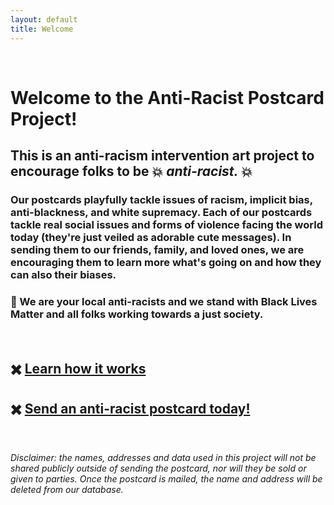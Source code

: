 ```yaml
---
layout: default
title: Welcome
---
```

<!-- # Hello & welcome  -->
&nbsp;

# Welcome to the Anti-Racist Postcard Project!    

## This is an anti-racism intervention art project to encourage folks to be 💥 _anti-racist._ 💥

### Our postcards playfully tackle issues of racism, implicit bias, anti-blackness, and white supremacy. Each of our postcards tackle real social issues and forms of violence facing the world today (they're just veiled as adorable cute messages). In sending them to our friends, family, and loved ones, we are encouraging them to learn more what's going on and how they can also their biases.

### 🖤 We are your local anti-racists and we stand with Black Lives Matter and all folks working towards a just society.


&nbsp;
  
## ✖️ [Learn how it works](https://antiracistpostcards.com/pages/about.html) 
## ✖️ [Send an anti-racist postcard today!](https://forms.gle/92d2s5Pi1jtzbFJdA) 

&nbsp;

  
_Disclaimer: the names, addresses and data used in this project will not be shared publicly outside of sending the postcard, nor will they be sold or given to parties. Once the postcard is mailed, the name and address will be deleted from our database._

&nbsp;  

<!-- ![](assets/img/card-1.jpg) -->

<!-- [click to go to page 1](/pages/page-1) -->
